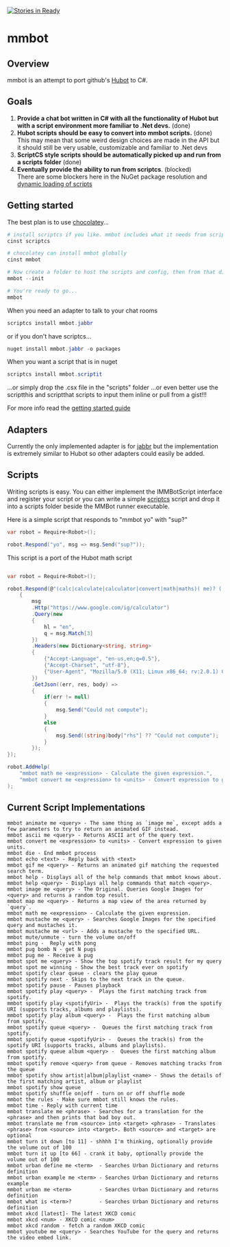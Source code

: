 [![Stories in Ready](https://badge.waffle.io/PeteGoo/mmbot.png?label=ready)](https://waffle.io/PeteGoo/mmbot)
# mmbot

## Overview
mmbot is an attempt to port github's [Hubot](http://www.github.com/github/hubot) to C#.

## Goals
1.  __Provide a chat bot written in C# with all the functionality of Hubot but with a script environment more familiar to .Net devs.__ (done)
2. __Hubot scripts should be easy to convert into mmbot scripts.__ (done)    
This may mean that some weird design choices are made in the API but it should still be very usable, customizable and familiar to .Net devs
3. __ScriptCS style scripts should be automatically picked up and run from a scripts folder__ (done)
4. __Eventually provide the ability to run from scriptcs__. (blocked)    
There are some blockers here in the NuGet package resolution and [dynamic loading of scripts](https://github.com/scriptcs/scriptcs/issues/243)

## Getting started    

The best plan is to use [chocolatey](https://chocolatey.org/)...

```PowerShell
# install scriptcs if you like. mmbot includes what it needs from scriptcs but it makes package installation easier
cinst scriptcs

# chocolatey can install mmbot globally
cinst mmbot

# Now create a folder to host the scripts and config, then from that dir...
mmbot --init

# You're ready to go...
mmbot


```

When you need an adapter to talk to your chat rooms

```PowerShell
scriptcs install mmbot.jabbr
```
or if you don't have scriptcs...
```PowerShell
nuget install mmbot.jabbr -o packages
```

When you want a script that is in nuget

```PowerShell
scriptcs install mmbot.scriptit
```
...or simply drop the .csx file in the "scripts" folder
...or even better use the scriptthis and scriptthat scripts to input them inline or pull from a gist!!!

For more info read the [getting started guide](https://github.com/PeteGoo/mmbot/wiki/Getting-Started)

## Adapters
Currently the only implemented adapter is for [jabbr](https://jabbr.net) but the implementation is extremely similar to Hubot so other adapters could easily be added.

## Scripts
Writing scripts is easy. You can either implement the IMMBotScript interface and register your script or you can write a simple [scriptcs](http://www.scriptcs.net) script and drop it into a scripts folder beside the MMBot runner executable.

Here is a simple script that responds to "mmbot yo" with "sup?"

``` c#
var robot = Require<Robot>();

robot.Respond("yo", msg => msg.Send("sup?"));
```

This script is a port of the Hubot math script

```c#

var robot = Require<Robot>();

robot.Respond(@"(calc|calculate|calculator|convert|math|maths)( me)? (.*)", msg =>
	{
	    msg
	    .Http("https://www.google.com/ig/calculator")
        .Query(new
        {
            hl = "en",
            q = msg.Match[3]
        })
        .Headers(new Dictionary<string, string>
        {
            {"Accept-Language", "en-us,en;q=0.5"},
            {"Accept-Charset", "utf-8"},
            {"User-Agent", "Mozilla/5.0 (X11; Linux x86_64; rv:2.0.1) Gecko/20100101 Firefox/4.0.1"}
        })
        .GetJson((err, res, body) => 
        {
        	if(err != null)
        	{
        		msg.Send("Could not compute");
        	}
        	else 
        	{
        		msg.Send((string)body["rhs"] ?? "Could not compute");
        	}
        });
});

robot.AddHelp(
    "mmbot math me <expression> - Calculate the given expression.",
    "mmbot convert me <expression> to <units> - Convert expression to given units."
);
```

## Current Script Implementations


    mmbot animate me <query> - The same thing as `image me`, except adds a few parameters to try to return an animated GIF instead.
    mmbot ascii me <query> - Returns ASCII art of the query text.
    mmbot convert me <expression> to <units> - Convert expression to given units.
    mmbot die - End mmbot process
    mmbot echo <text> - Reply back with <text>
    mmbot gif me <query> - Returns an animated gif matching the requested search term.
    mmbot help - Displays all of the help commands that mmbot knows about.
    mmbot help <query> - Displays all help commands that match <query>.
    mmbot image me <query> - The Original. Queries Google Images for <query> and returns a random top result.
    mmbot map me <query> - Returns a map view of the area returned by `query`.
    mmbot math me <expression> - Calculate the given expression.
    mmbot mustache me <query> - Searches Google Images for the specified query and mustaches it.
    mmbot mustache me <url> - Adds a mustache to the specified URL.
    mmbot mute/unmute - turn the volume on/off
    mmbot ping -  Reply with pong
    mmbot pug bomb N - get N pugs
    mmbot pug me - Receive a pug
    mmbot spot me <query> - Show the top spotify track result for my query
    mmbot spot me winning - Show the best track ever on spotify
    mmbot spotify clear queue - clears the play queue
    mmbot spotify next - Skips to the next track in the queue.
    mmbot spotify pause - Pauses playback
    mmbot spotify play <query> -  Plays the first matching track from spotify.
    mmbot spotify play <spotifyUri> -  Plays the track(s) from the spotify URI (supports tracks, albums and playlists).
    mmbot spotify play album <query> -  Plays the first matching album from spotify.
    mmbot spotify queue <query> -  Queues the first matching track from spotify.
    mmbot spotify queue <spotifyUri> -  Queues the track(s) from the spotify URI (supports tracks, albums and playlists).
    mmbot spotify queue album <query> -  Queues the first matching album from spotify.
    mmbot spotify remove <query> from queue - Removes matching tracks from the queue
    mmbot spotify show artist|album|playlist <name> - Shows the details of the first matching artist, album or playlist
    mmbot spotify show queue
    mmbot spotify shuffle on|off - turn on or off shuffle mode
    mmbot the rules - Make sure mmbot still knows the rules.
    mmbot time - Reply with current time
    mmbot translate me <phrase> - Searches for a translation for the <phrase> and then prints that bad boy out.
    mmbot translate me from <source> into <target> <phrase> - Translates <phrase> from <source> into <target>. Both <source> and <target> are optional
    mmbot turn it down [to 11] - shhhh I'm thinking, optionally provide the volume out of 100
    mmbot turn it up [to 66] - crank it baby, optionally provide the volume out of 100
    mmbot urban define me <term>  - Searches Urban Dictionary and returns definition
    mmbot urban example me <term> - Searches Urban Dictionary and returns example
    mmbot urban me <term>         - Searches Urban Dictionary and returns definition
    mmbot what is <term>?         - Searches Urban Dictionary and returns definition
    mmbot xkcd [latest]- The latest XKCD comic
    mmbot xkcd <num> - XKCD comic <num>
    mmbot xkcd random - fetch a random XKCD comic
    mmbot youtube me <query> - Searches YouTube for the query and returns the video embed link.






